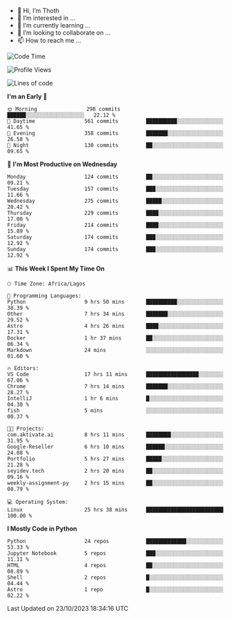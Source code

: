 <!---
thoth2357/thoth2357 is a ✨ special ✨ repository because its `README.md` (this file) appears on your GitHub profile.
You can click the Preview link to take a look at your changes.
--->

- 👋 Hi, I’m Thoth
- 👀 I’m interested in ...
- 🌱 I’m currently learning ...
- 💞️ I’m looking to collaborate on ...
- 📫 How to reach me ...




<!--START_SECTION:waka-->
![Code Time](http://img.shields.io/badge/Code%20Time-2%2C351%20hrs%2025%20mins-blue)

![Profile Views](http://img.shields.io/badge/Profile%20Views-0-blue)

![Lines of code](https://img.shields.io/badge/From%20Hello%20World%20I%27ve%20Written-30.1%20million%20lines%20of%20code-blue)

**I'm an Early 🐤** 

```text
🌞 Morning                298 commits         ██████░░░░░░░░░░░░░░░░░░░   22.12 % 
🌆 Daytime                561 commits         ██████████░░░░░░░░░░░░░░░   41.65 % 
🌃 Evening                358 commits         ███████░░░░░░░░░░░░░░░░░░   26.58 % 
🌙 Night                  130 commits         ██░░░░░░░░░░░░░░░░░░░░░░░   09.65 % 
```
📅 **I'm Most Productive on Wednesday** 

```text
Monday                   124 commits         ██░░░░░░░░░░░░░░░░░░░░░░░   09.21 % 
Tuesday                  157 commits         ███░░░░░░░░░░░░░░░░░░░░░░   11.66 % 
Wednesday                275 commits         █████░░░░░░░░░░░░░░░░░░░░   20.42 % 
Thursday                 229 commits         ████░░░░░░░░░░░░░░░░░░░░░   17.00 % 
Friday                   214 commits         ████░░░░░░░░░░░░░░░░░░░░░   15.89 % 
Saturday                 174 commits         ███░░░░░░░░░░░░░░░░░░░░░░   12.92 % 
Sunday                   174 commits         ███░░░░░░░░░░░░░░░░░░░░░░   12.92 % 
```


📊 **This Week I Spent My Time On** 

```text
🕑︎ Time Zone: Africa/Lagos

💬 Programming Languages: 
Python                   9 hrs 50 mins       ██████████░░░░░░░░░░░░░░░   38.39 % 
Other                    7 hrs 34 mins       ███████░░░░░░░░░░░░░░░░░░   29.52 % 
Astro                    4 hrs 26 mins       ████░░░░░░░░░░░░░░░░░░░░░   17.31 % 
Docker                   1 hr 37 mins        ██░░░░░░░░░░░░░░░░░░░░░░░   06.34 % 
Markdown                 24 mins             ░░░░░░░░░░░░░░░░░░░░░░░░░   01.60 % 

🔥 Editors: 
VS Code                  17 hrs 11 mins      █████████████████░░░░░░░░   67.06 % 
Chrome                   7 hrs 14 mins       ███████░░░░░░░░░░░░░░░░░░   28.27 % 
IntelliJ                 1 hr 6 mins         █░░░░░░░░░░░░░░░░░░░░░░░░   04.30 % 
fish                     5 mins              ░░░░░░░░░░░░░░░░░░░░░░░░░   00.37 % 

🐱‍💻 Projects: 
com.aktivate.ai          8 hrs 11 mins       ████████░░░░░░░░░░░░░░░░░   31.95 % 
Google-Reseller          6 hrs 10 mins       ██████░░░░░░░░░░░░░░░░░░░   24.08 % 
Portfolio                5 hrs 27 mins       █████░░░░░░░░░░░░░░░░░░░░   21.28 % 
seyidev.tech             2 hrs 20 mins       ██░░░░░░░░░░░░░░░░░░░░░░░   09.16 % 
weekly-assignment-py     2 hrs 15 mins       ██░░░░░░░░░░░░░░░░░░░░░░░   08.79 % 

💻 Operating System: 
Linux                    25 hrs 38 mins      █████████████████████████   100.00 % 
```

**I Mostly Code in Python** 

```text
Python                   24 repos            █████████████░░░░░░░░░░░░   53.33 % 
Jupyter Notebook         5 repos             ███░░░░░░░░░░░░░░░░░░░░░░   11.11 % 
HTML                     4 repos             ██░░░░░░░░░░░░░░░░░░░░░░░   08.89 % 
Shell                    2 repos             █░░░░░░░░░░░░░░░░░░░░░░░░   04.44 % 
Astro                    1 repo              █░░░░░░░░░░░░░░░░░░░░░░░░   02.22 % 
```




 Last Updated on 23/10/2023 18:34:16 UTC
<!--END_SECTION:waka-->
<!--![](http://github-profile-summary-cards.vercel.app/api/cards/profile-details?username=thoth2357&theme=2077)

![](http://github-profile-summary-cards.vercel.app/api/cards/stats?username=thoth2357&theme=2077)![](http://github-profile-summary-cards.vercel.app/api/cards/productive-time?username=thoth2357&theme=2077&utcOffset=8) -->
